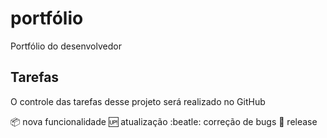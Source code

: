 # portfólio
Portfólio do desenvolvedor 

## Tarefas

O controle das tarefas desse projeto será realizado no GitHub



:package: nova funcionalidade
:up: atualização
:beatle: correção de bugs
:checkered_flag: release
